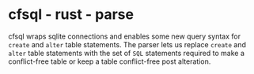 # cfsql - rust - parse

cfsql wraps sqlite connections and enables some new query syntax for `create` and `alter` table statements. The parser lets us replace `create` and `alter` table statements with the set of `SQL` statements required to make a conflict-free table or keep a table conflict-free post alteration.
